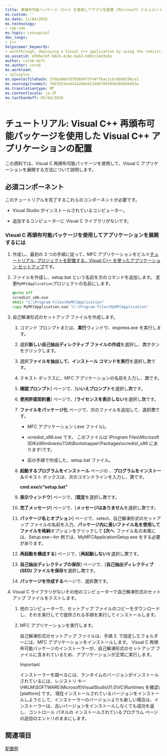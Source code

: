 ```yaml
---
title: 再頒布可能パッケージ (C++) を使用してアプリを配置 |Microsoft ドキュメント
ms.custom: ''
ms.date: 11/04/2016
ms.technology:
- cpp-ide
ms.topic: conceptual
dev_langs:
- C++
helpviewer_keywords:
- walkthrough, deploying a Visual C++ application by using the redistributable package
ms.assetid: e59becbf-b8c6-4c8e-bab3-b69cc1ed3e5e
author: corob-msft
ms.author: corob
ms.workload:
- cplusplus
ms.openlocfilehash: 37bba00efdf0368973fa4ffbac1cbc6bb6298ce1
ms.sourcegitcommit: 76b7653ae443a2b8eb1186b789f8503609d6453e
ms.translationtype: MT
ms.contentlocale: ja-JP
ms.lasthandoff: 05/04/2018
---
```

# <a name="walkthrough-deploying-a-visual-c-application-by-using-the-visual-c-redistributable-package"></a>チュートリアル: Visual C++ 再頒布可能パッケージを使用した Visual C++ アプリケーションの配置
この資料では、Visual C 再頒布可能パッケージを使用して、Visual C アプリケーションを展開する方法について説明します。  
  
## <a name="prerequisites"></a>必須コンポーネント  
 このチュートリアルを完了するこれらのコンポーネントが必要です。  
  
-   Visual Studio がインストールされているコンピューター。  
  
-   追加するコンピューターに Visual C ライブラリがないです。  
  
### <a name="to-use-the-visual-c-redistributable-package-to-deploy-an-application"></a>Visual C 再頒布可能パッケージを使用してアプリケーションを展開するには  
  
1.  作成し、最初の 3 つの手順に従って、MFC アプリケーションをビルド[チュートリアル: プロジェクトを配置する、Visual C++ を使ったアプリケーション セットアップ](../ide/deploying-visual-cpp-application-by-using-the-vcpp-redistributable-package.md)です。  
  
2.  ファイルを作成し、setup.bat という名前を次のコマンドを追加します。 変更`MyMFCApplication`プロジェクトの名前にします。  
  
    ```cmd
    @echo off  
    vcredist_x86.exe  
    mkdir "C:\Program Files\MyMFCApplication"  
    copy MyMFCApplication.exe "C:\Program Files\MyMFCApplication"  
    ```  
  
3.  自己解凍形式のセットアップ ファイルを作成します。  
  
    1.  コマンド プロンプトまたは、**実行**ウィンドウ、iexpress.exe を実行します。  
  
    2.  選択**新しい自己抽出ディレクティブ ファイルの作成**を選択し、**次**ボタンをクリックします。  
  
    3.  選択**ファイルを抽出して、インストール コマンドを実行**を選択し**次**です。  
  
    4.  テキスト ボックスに、MFC アプリケーションの名前を入力し、**次**です。  
  
    5.  **確認プロンプト**] ページで、[**いいえプロンプト**を選択し**次**です。  
  
    6.  **使用許諾契約書**] ページで、[**ライセンスを表示しない**を選択し**次**です。  
  
    7.  **ファイルをパッケージ化** ページで、次のファイルを追加して、選択**次**です。  
  
        -   MFC アプリケーション (.exe ファイル)。  
  
        -   vcredist_x86.exe です。 このファイルは \Program Files\Microsoft SDKs\Windows\v7.0A\Bootstrapper\Packages\vcredist_x86 にあります\\です。  
  
        -   前の手順で作成した、setup.bat ファイル。  
  
    8.  **起動するプログラムをインストール** ページの 、**プログラムをインストール**テキスト ボックスは、次のコマンドラインを入力し、**次**です。  
  
         **cmd.exe/c"setup.bat"**  
  
    9. **表示ウィンドウ**] ページで、[**既定**を選択し**次**です。  
  
    10. **完了メッセージ**] ページで、[**メッセージはありません**を選択し**次**です。  
  
    11. **パッケージ名とオプション**] ページで、select、自己解凍形式のセットアップ ファイルの名前を入力、**パッケージ内に長いファイル名を使用してファイルを格納**オプションをクリックして **[次へ**. ファイル名の末尾には、Setup.exe—for 例では、MyMFCApplicationSetup.exe をする必要があります。  
  
    12. **再起動を構成する**] ページで、[**再起動しない**を選択し**次**です。  
  
    13. **自己抽出ディレクティブの保存**] ページで、[**自己抽出ディレクティブ (SED) ファイルを保存**を選択し**次**です。  
  
    14. **パッケージを作成する**ページで、選択**次**です。  
  
4.  Visual C ライブラリがないその他のコンピューターで自己解凍形式のセットアップ ファイルをテストします。  
  
    1.  他のコンピューターで、セットアップ ファイルのコピーをダウンロードし、それを実行してで提供される手順を実行してインストールします。  
  
    2.  MFC アプリケーションを実行します。  
  
         自己解凍形式のセットアップ ファイルは、手順 2. で指定したフォルダーには、MFC アプリケーションをインストールします。 Visual C 再頒布可能パッケージのインストーラーが、自己解凍形式のセットアップ ファイルに含まれているため、アプリケーションが正常に実行します。  
  
        > [!IMPORTANT]
        >  インストーラーを調べるには、ランタイムのバージョンがインストールされているには、レジストリ キー \HKLM\SOFTWARE\Microsoft\VisualStudio\11.0\VC\Runtimes を確認\\[platform] です。 現在インストールされているバージョンをインストールしようとして、インストーラーのバージョンよりも新しい場合は、インストーラーは、古いバージョンをインストールしなくても成功を返し、コントロール パネルの インストールされているプログラム ページの追加のエントリのままにします。  
  
## <a name="see-also"></a>関連項目  
 [配置例](../ide/deployment-examples.md)
